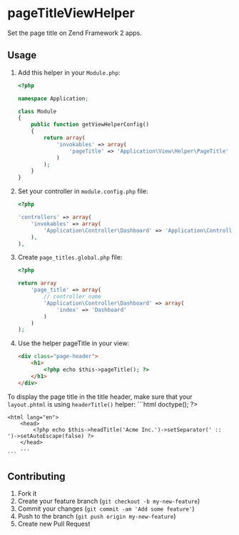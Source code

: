 # pageTitleViewHelper

Set the page title on Zend Framework 2 apps.

Usage
------------

1. Add this helper in your `Module.php`:
    ```php
    <?php
    
    namespace Application;
    
    class Module
    {
        public function getViewHelperConfig()
        {
            return array(
                'invokables' => array(
                    'pageTitle' => 'Application\View\Helper\PageTitle'
                )
            );
        }
    }
    ```

2. Set your controller in  `module.config.php` file:
    ```php
    <?php
    
    'controllers' => array(
        'invokables' => array(
            'Application\Controller\Dashboard' => 'Application\Controller\DashboardController',
        ),
    ),
    ```
    
3. Create `page_titles.global.php` file:
    ```php
    <?php
    
    return array
        'page_title' => array(
            // controller name
            'Application\Controller\Dashboard' => array(
                'index' => 'Dashboard'
            )
        )
    );
    ```
    
4. Use the helper pageTitle in your view:

    ```html
    <div class="page-header">
        <h1>
            <?php echo $this->pageTitle(); ?>
        </h1>
    </div>
    ```
    
To display the page title in the title header, make sure that your `layout.phtml` is using `headerTitle()` helper:
    ```html
    <?php echo $this->doctype(); ?>
    
    <html lang="en">
        <head>
            <?php echo $this->headTitle('Acme Inc.')->setSeparator(' :: ')->setAutoEscape(false) ?>
        </head>
        ...
    ```
    
## Contributing

1. Fork it
2. Create your feature branch (`git checkout -b my-new-feature`)
3. Commit your changes (`git commit -am 'Add some feature'`)
4. Push to the branch (`git push origin my-new-feature`)
5. Create new Pull Request
